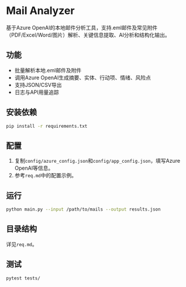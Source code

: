 # Mail Analyzer

基于Azure OpenAI的本地邮件分析工具，支持.eml邮件及常见附件（PDF/Excel/Word/图片）解析、关键信息提取、AI分析和结构化输出。

## 功能
- 批量解析本地.eml邮件及附件
- 调用Azure OpenAI生成摘要、实体、行动项、情绪、风险点
- 支持JSON/CSV导出
- 日志与API用量追踪

## 安装依赖
```bash
pip install -r requirements.txt
```

## 配置
1. 复制`config/azure_config.json`和`config/app_config.json`，填写Azure OpenAI等信息。
2. 参考`req.md`中的配置示例。

## 运行
```bash
python main.py --input /path/to/mails --output results.json
```

## 目录结构
详见`req.md`。

## 测试
```bash
pytest tests/
``` 